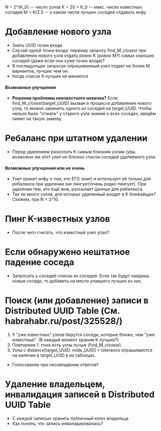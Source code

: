N = 2^{K_0} -- число узлов
K = 20 > K_0 -- макс. число известных соседей
M = K/2.5 -- о каком числе лучших соседей отдавать инфу 

# Добавление нового узла

* Знать UUID точки входа
* Случай одной точки входа: первому запросу find_M_closest при добавлении нового узла отдать ровно K (ровно M?) самых хороших соседей
(даже если они хуже точки входа)?
* В последующих запросах опрашиваемый узел отдает не более M вариантов, лучших чем он.
* Когда список K лучших не меняется 

#### Возможные улучшения
* __Решение проблемы неизвестного новичка?__ Если find_M_closest(target_UUID) вызван в процессе добавления нового узла,
то можно заменить одного из соседей на target_UUID. Чтобы нельзя было "отжать" у старого узла знания о всех соседях, введём лимит на такую замену. 

# Ребаланс при штатном удалении

* Перед удалением разослать K самым близким узлам (увы, возможно им этот узел не близок) список соседей удаляемого узла.

#### Возможные улучшения или не очень
* Узел хранит инфу о том, кто ЕГО знает и использует её только для ребаланса при удалении (не пингует/очень редко пингует). При удалении
тем, кто ещё жив, разсылает данные для ребаланса.
* Так ли много узлов, для которых удаляемый входит в K ближайщих? Скажем, при N = 2^10. 

# Пинг K-известных узлов
* После чего считать, что известный узел упал? 

# Если обнаружено нештатное падение соседа
* Запросить у соседей списки их соседей. Если так будут найдены новые соседи, то добавить на место упавшего лучших из них.

# Поиск (или добавление) записи в Distributed UUID Table (См. habrahabr.ru/post/325528/)
1) У "уже известных" узлов берутся соседи, которые ближе, чем "уже известные". (В каждый момент храним K лучших?)
2) Повторяем 1. пока есть узлы лучше (find_M_closest).
3) Узлы с distance[target_UUID, node_UUID] < tolerance опрашиваются на наличие в target_UUID в их таблицах.
* Голосование при несовпадении ответов?

# Удаление владельцем, инвалидация записей в Distributed UUID Table
* С каждой записью хранить публичный ключ владельца
* Как понять, что запись инвалидировалась?

